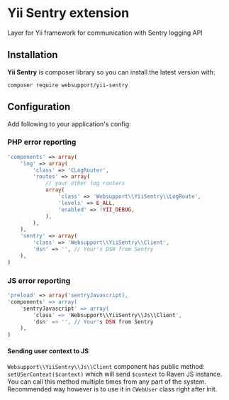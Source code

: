 # Yii Sentry extension
Layer for Yii framework for communication with Sentry logging API

## Installation

**Yii Sentry** is composer library so you can install the latest version with:

```shell
composer require websupport/yii-sentry
```

## Configuration

Add following to your application's config:

### PHP error reporting


```php
'components' => array(
    'log' => array(
        'class' => 'CLogRouter',
        'routes' => array(
            // your other log routers
            array(
                'class' => 'Websupport\\YiiSentry\\LogRoute',
                'levels' => E_ALL,
                'enabled' => !YII_DEBUG,
            ),
        ),
    ),
    'sentry' => array(
        'class' => 'Websupport\\YiiSentry\\Client',
        'dsn' => '', // Your's DSN from Sentry
    ),
)
```

### JS error reporting

```php
'preload' => array('sentryJavascript),
'components' => array(
    'sentryJavascript' => array(
        'class' => 'Websupport\\YiiSentry\\Js\\Client',
        'dsn' => '', // Your's DSN from Sentry
    ),
)
```

#### Sending user context to JS
`Websupport\\YiiSentry\\Js\\Client` component has public method: `setUSerContext($context)` which will send `$context` to Raven JS instance.
You can call this method multiple times from any part of the system. Recommended way however is to use it in `CWebUser` class right after init.